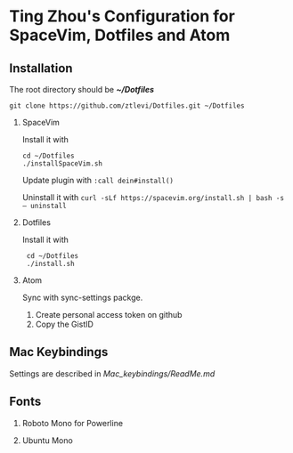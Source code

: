 # Ting Zhou's Configuration for SpaceVim, Dotfiles and Atom

## Installation

The root directory should be ***~/Dotfiles***

 `git clone https://github.com/ztlevi/Dotfiles.git ~/Dotfiles`

1. SpaceVim

   Install it with 

   ```shell
   cd ~/Dotfiles
   ./installSpaceVim.sh
   ```

   Update plugin with `:call dein#install()`

   Uninstall it with `curl -sLf https://spacevim.org/install.sh | bash -s — uninstall`

2. Dotfiles

   Install it with 

   ```shell
    cd ~/Dotfiles
    ./install.sh
   ```

3. Atom

   Sync with sync-settings packge.

   1. Create personal access token on github
   2. Copy the GistID

## Mac Keybindings
Settings are described in *Mac_keybindings/ReadMe.md*

## Fonts

1. Roboto Mono for Powerline


2. Ubuntu Mono

